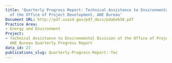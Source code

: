 ```yaml
---
title: 'Quarterly Progress Report: Technical Assistance to Environmental Division
  of the Office of Project Development, ANE Bureau'
Document URL: http://pdf.usaid.gov/pdf_docs/pdabe658.pdf
Practice Area:
- Energy and Environment
Project:
- Technical Assistance to Environmental Division of the Office of Project Development,
  ANE Bureau Quarterly Progress Report
data_id: 27
publications_slug: Quarterly-Progress-Report:-Tec
---
```


